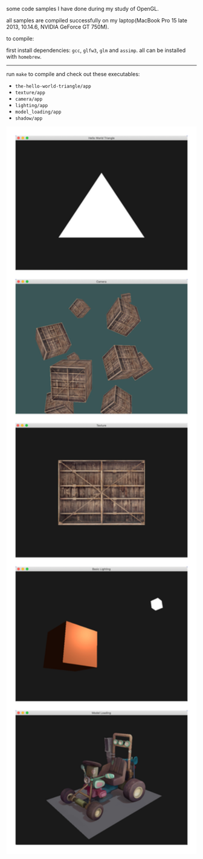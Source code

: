some code samples I have done during my study of OpenGL.

all samples are compiled successfully on my laptop(MacBook Pro 15 late 2013, 10.14.6, NVIDIA GeForce GT 750M).

to compile:

first install dependencies: `gcc`, `glfw3`, `glm` and `assimp`. all can be installed with `homebrew`.

---

run `make` to compile and check out these executables: 

* `the-hello-world-triangle/app`
* `texture/app`
* `camera/app`
* `lighting/app`
* `model_loading/app`
* `shadow/app`

<img style="margin:0 auto;" src="./demo.jpg" width="600" />
